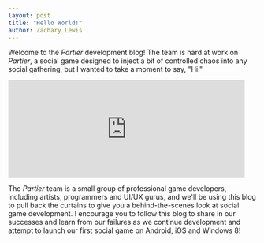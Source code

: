 ```yaml
---
layout: post
title: "Hello World!"
author: Zachary Lewis
---
```


Welcome to the _Partier_ development blog! The team is hard at work on _Partier_, a social game designed to inject a bit of controlled chaos into any social gathering, but I wanted to take a moment to say, "Hi."

<iframe src="http://giphy.com/embed/nXOds9I8K8gUg?html5=true" width="480" height="197" frameBorder="0" webkitAllowFullScreen mozallowfullscreen allowFullScreen></iframe>

The _Partier_ team is a small group of professional game developers, including artists, programmers and UI/UX gurus, and we'll be using this blog to pull back the curtains to give you a behind-the-scenes look at social game development. I encourage you to follow this blog to share in our successes and learn from our failures as we continue development and attempt to launch our first social game on Android, iOS and Windows 8!
